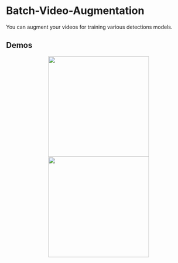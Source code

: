 # Batch-Video-Augmentation

You can augment your videos for training various detections models.


## Demos


<div align="center">
  <img src="./Gifs/original.gif" width="275px" />
  <img src="./Gifs/crab_0.5brightness.gif" width="275px" />
  
  

</div>

